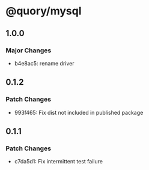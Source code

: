 # @quory/mysql

## 1.0.0

### Major Changes

- b4e8ac5: rename driver

## 0.1.2

### Patch Changes

- 993f465: Fix dist not included in published package

## 0.1.1

### Patch Changes

- c7da5d1: Fix intermittent test failure

